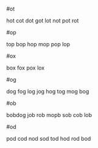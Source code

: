 
#ot

hot
cot
dot
got
lot
not
pot
rot

#op

top
bop
hop
mop
pop
lop

#ox

box
fox
pox
lox

#og

dog
fog
log
jog
hog
tog
mog
bog


#ob

bobdog
job
rob
mopb
sob
cob
lob

#od

pod
cod
nod
sod
tod
hod
rod
bod

